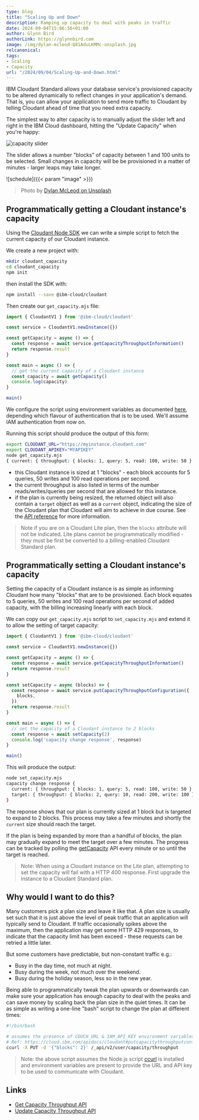 ```yaml
---
type: blog
title: "Scaling Up and Down"
description: Ramping up capacity to deal with peaks in traffic
date: 2024-09-04T15:06:56+01:00
author: Glynn Bird
authorLink: https://glynnbird.com
image: /img/dylan-mcleod-Q81AduLKMMc-unsplash.jpg
relcanonical:
tags:
- Scaling
- Capacity
url: "/2024/09/04/Scaling-Up-and-Down.html"
---
```


IBM Cloudant Standard allows your database service's provisioned capacity to be altered dynamically to reflect changes in your application's demand. That is, you can allow your application to send more traffic to Cloudant by telling Cloudant ahead of time that you need extra capacity.

The simplest way to alter capacity is to manually adjust the slider left and right in the IBM Cloud dashboard, hitting the "Update Capacity" when you're happy:

![capacity slider](/img/capacity-slider.png)

The slider allows a number "blocks" of capacity between 1 and 100 units to be selected. Small changes in capacity will be be provisioned in a matter of minutes - larger leaps may take longer.

![schedule]({{< param "image" >}})
> Photo by [Dylan McLeod on Unsplash](https://unsplash.com/photos/selective-focus-photography-of-mixing-console-Q81AduLKMMc)

## Programmatically getting a Cloudant instance's capacity

Using the [Cloudant Node SDK](https://github.com/IBM/cloudant-node-sdk) we can write a simple script to fetch the current capacity of our Cloudant instance.

We create a new project with:

```sh
mkdir cloudant_capacity
cd cloudant_capacity
npm init
```

then install the SDK with:

```sh
npm install --save @ibm-cloud/cloudant
```

Then create our `get_capacity.mjs` file:

```js
import { CloudantV1 } from '@ibm-cloud/cloudant'

const service = CloudantV1.newInstance({})

const getCapacity = async () => {
  const response = await service.getCapacityThroughputInformation()
  return response.result
}

const main = async () => {
  // get the current capacity of a Cloudant instance
  const capacity = await getCapacity()
  console.log(capacity)
}

main()
```

We configure the script using environment variables as documented [here](https://github.com/IBM/cloudant-node-sdk?tab=readme-ov-file#authentication-with-environment-variables), depending which flavour of authentication that is to be used. We'll assume IAM authentication from now on.

Running this script should produce the output of this form:

```sh
export CLOUDANT_URL="https://myinstance.cloudant.com"
export CLOUDANT_APIKEY="MYAPIKEY"
node get_capacity.mjs
{ current: { throughput: { blocks: 1, query: 5, read: 100, write: 50 } } }
```

- this Cloudant instance is sized at 1 "blocks" - each block accounts for 5 queries, 50 writes and 100 read operations per second.
- the current throughput is also listed in terms of the number reads/writes/queries per second that are allowed for this instance.
- if the plan is currently being resized, the returned object will also contain a `target` object as well as a `current` object, indicating the size of the Cloudant plan that Cloudant will aim to achieve in due course. See the [API reference](https://cloud.ibm.com/apidocs/cloudant#getcapacitythroughputinformation) for more information.

> Note if you are on a Cloudant Lite plan, then the `blocks` attribute will not be indicated. Lite plans cannot be programmatically modified - they must be first be converted to a billing-enabled Cloudant Standard plan.

## Programmatically setting a Cloudant instance's capacity

Setting the capacity of a Cloudant instance is as simple as informing Cloudant how many "blocks" that are to be provisioned. Each block equates to 5 queries, 50 writes and 100 read operations per second of added capacity, with the billing increasing linearly with each block.

We can copy our `get_capacity.mjs` script to `set_capacity.mjs` and extend it to allow the setting of target capacity:

```js
import { CloudantV1 } from '@ibm-cloud/cloudant'

const service = CloudantV1.newInstance({})

const getCapacity = async () => {
  const response = await service.getCapacityThroughputInformation()
  return response.result
}

const setCapacity = async (blocks) => {
  const response = await service.putCapacityThroughputConfiguration({
    blocks,
  })
  return response.result
}

const main = async () => {
  // set the capacity of a Cloudant instance to 2 blocks
  const response = await setCapacity(2)
  console.log('capacity change response', response)
}

main()
```

This will produce the output:

```sh
node set_capacity.mjs
capacity change response {
  current: { throughput: { blocks: 1, query: 5, read: 100, write: 50 } },
  target: { throughput: { blocks: 2, query: 10, read: 200, write: 100 } }
}
```

The reponse shows that our plan is currently sized at 1 block but is targeted to expand to 2 blocks. This process may take a few minutes and shortly the `current` size should reach the target.

If the plan is being expanded by more than a handful of blocks, the plan may gradually expand to meet the target over a few minutes. The progress can be tracked by polling the [getCapacity](https://cloud.ibm.com/apidocs/cloudant?code=node#getcapacitythroughputinformation) API every minute or so until the target is reached.

> Note: When using a Cloudant instance on the Lite plan, attempting to set the capacity will fail with a HTTP 400 response. First upgrade the instance to a Cloudant Standard plan.

## Why would I want to do this?

Many customers pick a plan size and leave it like that. A plan size is usually set such that it is just above the level of peak traffic that an application will typically send to Cloudant. If traffic occasionally spikes above the maximum, then the application may get some HTTP 429 responses, to indicate that the capacity limit has been exceed - these requests can be retried a little later.

But some customers have predictable, but non-constant traffic e.g.:

- Busy in the day time, not much at night.
- Busy during the week, not much over the weekend.
- Busy during the holiday season, less so in the new year.

Being able to programmatically tweak the plan upwards or downwards can make sure your application has enough capacity to deal with the peaks and can save money by scaling back the plan size in the quiet times. It can be as simple as writing a one-line "bash" script to change the plan at different times:

```sh
#!/bin/bash

# assumes the presence of COUCH_URL & IAM_API_KEY environment variables
# Ref: https://cloud.ibm.com/apidocs/cloudant#putcapacitythroughputconfiguration
ccurl -X PUT -d '{"blocks": 2}' /_api/v2/user/capacity/throughput
```

> Note: the above script assumes the Node.js script [ccurl](https://www.npmjs.com/package/ccurl) is installed and environment variables are present to provide the URL and API key to be used to communicate with Cloudant.

## Links

- [Get Capacity Throughput API](https://cloud.ibm.com/apidocs/cloudant#getcapacitythroughputinformation)
- [Update Capacity Throughput API](https://cloud.ibm.com/apidocs/cloudant#putcapacitythroughputconfiguration)
